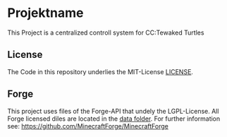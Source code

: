 # Projektname

This Project is a centralized controll system for CC:Tewaked Turtles 

## License
The Code in this repository underlies the MIT-License [LICENSE](./LICENSE).

## Forge
This project uses files of the Forge-API that undely the LGPL-License. All Forge licensed diles are located in the [data folder](./data). For further information see:
https://github.com/MinecraftForge/MinecraftForge
